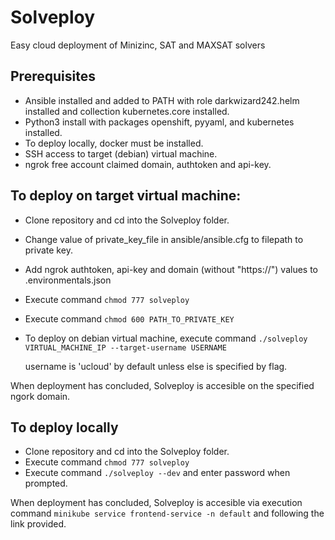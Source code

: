 # Solveploy
Easy cloud deployment of Minizinc, SAT and MAXSAT solvers

## Prerequisites

* Ansible installed and added to PATH with role darkwizard242.helm installed and collection kubernetes.core installed.
* Python3 install with packages openshift, pyyaml, and kubernetes installed.
* To deploy locally, docker must be installed.
* SSH access to target (debian) virtual machine.
* ngrok free account claimed domain, authtoken and api-key.

## To deploy on target virtual machine:

* Clone repository and cd into the Solveploy folder.
* Change value of private_key_file in ansible/ansible.cfg to filepath to private key.
* Add ngrok authtoken, api-key and domain (without "https://") values to .environmentals.json
* Execute command `chmod 777 solveploy`
* Execute command `chmod 600 PATH_TO_PRIVATE_KEY`
* To deploy on debian virtual machine, execute command `./solveploy VIRTUAL_MACHINE_IP --target-username USERNAME`
  
     username is 'ucloud' by default unless else is specified by flag.

When deployment has concluded, Solveploy is accesible on the specified ngork domain.

## To deploy locally
* Clone repository and cd into the Solveploy folder.
* Execute command `chmod 777 solveploy`
* Execute command `./solveploy --dev` and enter password when prompted.

When deployment has concluded, Solveploy is accesible via execution command `minikube service frontend-service -n default` and following the link provided.

